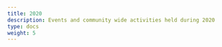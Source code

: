 ```yaml
---
title: 2020
description: Events and community wide activities held during 2020
type: docs
weight: 5
---
```

